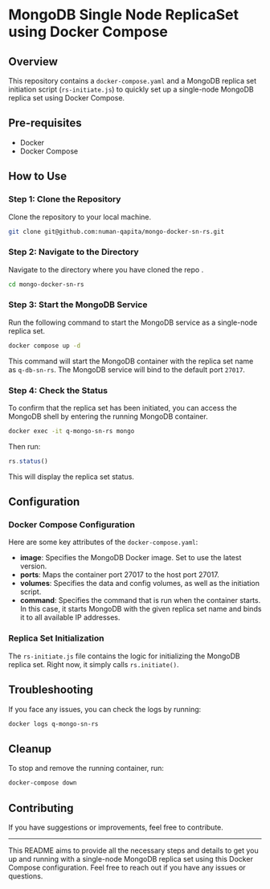 # MongoDB Single Node ReplicaSet using Docker Compose

## Overview


This repository contains a `docker-compose.yaml` and a MongoDB replica set initiation script (`rs-initiate.js`) to quickly set up a single-node MongoDB replica set using Docker Compose.

## Pre-requisites

- Docker
- Docker Compose

## How to Use

### Step 1: Clone the Repository

Clone the repository to your local machine.

```bash
git clone git@github.com:numan-qapita/mongo-docker-sn-rs.git
```

### Step 2: Navigate to the Directory

Navigate to the directory where you have cloned the repo    .

```bash
cd mongo-docker-sn-rs
```

### Step 3: Start the MongoDB Service

Run the following command to start the MongoDB service as a single-node replica set.

```bash
docker compose up -d
```

This command will start the MongoDB container with the replica set name as `q-db-sn-rs`. The MongoDB service will bind to the default port `27017`.

### Step 4: Check the Status

To confirm that the replica set has been initiated, you can access the MongoDB shell by entering the running MongoDB container.

```bash
docker exec -it q-mongo-sn-rs mongo
```

Then run:

```javascript
rs.status()
```

This will display the replica set status.

## Configuration

### Docker Compose Configuration

Here are some key attributes of the `docker-compose.yaml`:

- **image**: Specifies the MongoDB Docker image. Set to use the latest version.
- **ports**: Maps the container port 27017 to the host port 27017.
- **volumes**: Specifies the data and config volumes, as well as the initiation script.
- **command**: Specifies the command that is run when the container starts. In this case, it starts MongoDB with the given replica set name and binds it to all available IP addresses.

### Replica Set Initialization

The `rs-initiate.js` file contains the logic for initializing the MongoDB replica set. Right now, it simply calls `rs.initiate()`.

## Troubleshooting

If you face any issues, you can check the logs by running:

```bash
docker logs q-mongo-sn-rs
```

## Cleanup

To stop and remove the running container, run:

```bash
docker-compose down
```

## Contributing

If you have suggestions or improvements, feel free to contribute.

---

This README aims to provide all the necessary steps and details to get you up and running with a single-node MongoDB replica set using this Docker Compose configuration. Feel free to reach out if you have any issues or questions.